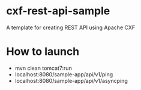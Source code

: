 # cxf-rest-api-sample
A template for creating REST API using Apache CXF

# How to launch

- mvn clean tomcat7:run
- localhost:8080/sample-app/api/v1/ping
- localhost:8080/sample-app/api/v1/asyncping

